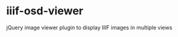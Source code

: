 iiif-osd-viewer
===============

jQuery image viewer plugin to display IIIF images in multiple views
